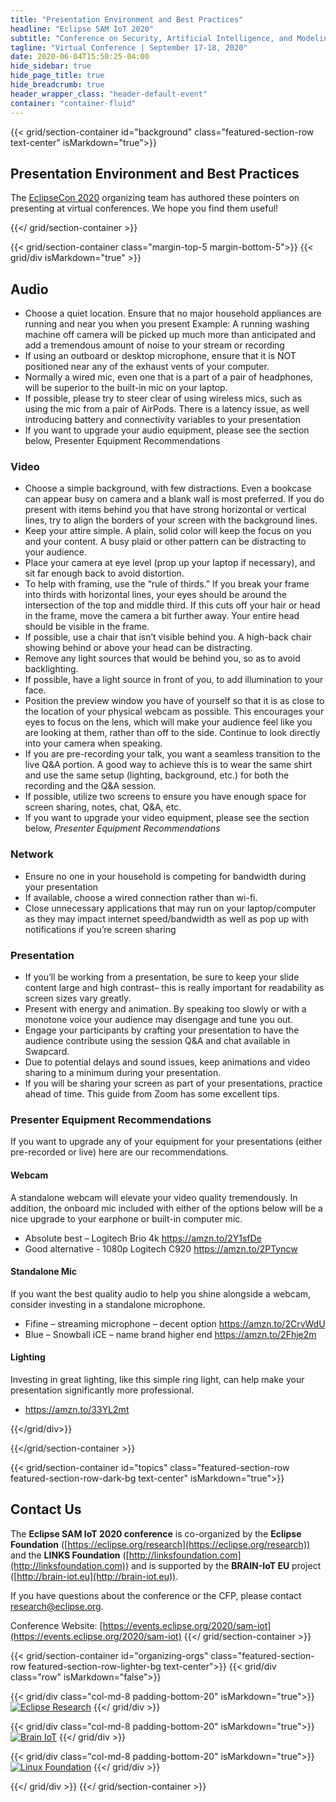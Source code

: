 ```yaml
---
title: "Presentation Environment and Best Practices"
headline: "Eclipse SAM IoT 2020"
subtitle: "Conference on Security, Artificial Intelligence, and Modeling for the next generation Internet of Things"
tagline: "Virtual Conference | September 17-18, 2020"
date: 2020-06-04T15:50:25-04:00
hide_sidebar: true
hide_page_title: true
hide_breadcrumb: true
header_wrapper_class: "header-default-event"
container: "container-fluid"
---
```

{{< grid/section-container id="background" class="featured-section-row text-center" isMarkdown="true">}}

## Presentation Environment and Best Practices  

The [EclipseCon 2020](https://www.eclipsecon.org/2020) organizing team has authored these pointers on presenting at virtual conferences. We hope you find them useful!

{{</ grid/section-container >}}

{{< grid/section-container class="margin-top-5 margin-bottom-5">}}
{{< grid/div isMarkdown="true" >}}
## Audio  

* Choose a quiet location. Ensure that no major household appliances are running and near you when you present
Example: A running washing machine off camera will be picked up much more than anticipated and add a tremendous amount of noise to your stream or recording
* If using an outboard or desktop microphone, ensure that it is NOT positioned near any of the exhaust vents of your computer.
* Normally a wired mic, even one that is a part of a pair of headphones, will be superior to the built-in mic on your laptop.  
* If possible, please try to steer clear of using wireless mics, such as using the mic from a pair of AirPods.  There is a latency issue, as well introducing battery and connectivity variables to your presentation
* If you want to upgrade your audio equipment, please see the section below,  Presenter Equipment Recommendations 


### Video

* Choose a simple background, with few distractions. Even a bookcase can appear busy on camera and a blank wall is most preferred. If you do present with items behind you that have strong horizontal or vertical lines, try to align the borders of your screen with the background lines. 
* Keep your attire simple. A plain, solid color will keep the focus on you and your content.  A busy plaid or other pattern can be distracting to your audience.
* Place your camera at eye level (prop up your laptop if necessary), and sit far enough back to avoid distortion.
* To help with framing, use the “rule of thirds.” If you break your frame into thirds with horizontal lines, your eyes should be around the intersection of the top and middle third. If this cuts off your hair or head in the frame, move the camera a bit further away. Your entire head should be visible in the frame.
* If possible, use a chair that isn’t visible behind you. A high-back chair showing behind or above your head can be distracting.
* Remove any light sources that would be behind you, so as to avoid backlighting.
* If possible, have a light source in front of you, to add illumination to your face.
* Position the preview window you have of yourself so that it is as close to the location of your physical webcam as possible. This encourages your eyes to focus on the lens, which will make your audience feel like you are looking at them, rather than off to the side. Continue to look directly into your camera when speaking. 
* If you are pre-recording your talk, you want a seamless transition to the live Q&A portion. A good way to achieve this is to wear the same shirt and use the same setup (lighting, background, etc.) for both the recording and the Q&A session.
* If possible, utilize two screens to ensure you have enough space for screen sharing, notes, chat, Q&A, etc.
* If you want to upgrade your video equipment, please see the section below,  *Presenter Equipment Recommendations* 


### Network  

* Ensure no one in your household is competing for bandwidth during your presentation
* If available, choose a wired connection rather than wi-fi.
* Close unnecessary applications that may run on your laptop/computer as they may impact internet speed/bandwidth as well as pop up with notifications if you’re screen sharing

### Presentation  

* If you’ll be working from a presentation, be sure to keep your slide content large and high contrast– this is really important for readability as screen sizes vary greatly.
* Present with energy and animation. By speaking too slowly or with a monotone voice your audience may disengage and tune you out.
* Engage your participants by crafting your presentation to have the audience contribute using the session Q&A and chat available in Swapcard.
* Due to potential delays and sound issues, keep animations and video sharing to a minimum during your presentation.
* If you will be sharing your screen as part of your presentations, practice ahead of time. This guide from Zoom has some excellent tips.




### Presenter Equipment Recommendations  

If you want to upgrade any of your equipment for your presentations (either pre-recorded or live) here are our recommendations.

#### Webcam
A standalone webcam will elevate your video quality tremendously. In addition, the onboard mic included with either of the options below will be a nice upgrade to your earphone or built-in computer mic.
* Absolute best – Logitech Brio 4k https://amzn.to/2Y1sfDe 
* Good alternative - 1080p Logitech C920 https://amzn.to/2PTyncw 

#### Standalone Mic
If you want the best quality audio to help you shine alongside a webcam, consider investing in a standalone microphone.
* Fifine – streaming microphone – decent option https://amzn.to/2CrvWdU 
* Blue – Snowball iCE – name brand higher end https://amzn.to/2Fhje2m 

#### Lighting
Investing in great lighting, like this simple ring light, can help make your presentation significantly more professional.
* https://amzn.to/33YL2mt 

{{</grid/div>}}


{{</grid/section-container >}}


{{< grid/section-container id="topics" class="featured-section-row featured-section-row-dark-bg text-center" isMarkdown="true">}}
## Contact Us 

The **Eclipse SAM IoT 2020 conference** is co-organized by the **Eclipse Foundation** ([https://eclipse.org/research](https://eclipse.org/research)) and the **LINKS Foundation** ([http://linksfoundation.com](http://linksfoundation.com)) and is supported by the **BRAIN-IoT EU** project ([http://brain-iot.eu](http://brain-iot.eu)).  

If you have questions about the conference or the CFP, please contact [research@eclipse.org](mailto:research@eclipse.org).  

Conference Website: [https://events.eclipse.org/2020/sam-iot](https://events.eclipse.org/2020/sam-iot)
{{</ grid/section-container >}}


{{< grid/section-container id="organizing-orgs" class="featured-section-row featured-section-row-lighter-bg text-center">}}
{{< grid/div class="row" isMarkdown="false">}}

{{< grid/div class="col-md-8 padding-bottom-20" isMarkdown="true">}}
  [![Eclipse Research](/2020/sam-iot/images/eclipse_logo.png)](http://eclipse.org/research)
{{</ grid/div >}}

{{< grid/div class="col-md-8 padding-bottom-20" isMarkdown="true">}}
  [![Brain IoT](/2020/sam-iot/images/brain_iot_logo.png)](http://brain-iot.eu)
{{</ grid/div >}}

{{< grid/div class="col-md-8 padding-bottom-20" isMarkdown="true">}}
  [![Linux Foundation](/2020/sam-iot/images/links_foundation_logo.png)](https://linksfoundation.com/)
{{</ grid/div >}}

{{</ grid/div >}}
{{</ grid/section-container >}}